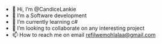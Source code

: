 - 👋 Hi, I’m @CandiceLankie
- 👀 I’m a Software development
- 🌱 I’m currently learning c#
- 💞️ I’m looking to collaborate on any interesting project
- 📫 How to reach me on email refilwemohlalaa@gmail.com

<!---
CandiceLankie/CandiceLankie is a ✨ special ✨ repository because its `README.md` (this file) appears on your GitHub profile.
You can click the Preview link to take a look at your changes.
--->
